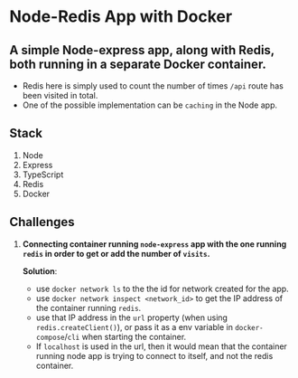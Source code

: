 # Node-Redis App with Docker

## A simple Node-express app, along with Redis, both running in a separate Docker container.

-   Redis here is simply used to count the number of times `/api` route has been visited in total.
-   One of the possible implementation can be `caching` in the Node app.

## Stack

1. Node
2. Express
3. TypeScript
4. Redis
5. Docker

## Challenges

1. **Connecting container running `node-express` app with the one running `redis` in order to get or add the number of `visits`.**

    **Solution**:

    - use `docker network ls` to the the id for network created for the app.
    - use `docker network inspect <network_id>` to get the IP address of the container running `redis`.
    - use that IP address in the `url` property (when using `redis.createClient()`), or pass it as a env variable in `docker-compose`/`cli` when starting the container.
    - If `localhost` is used in the url, then it would mean that the container running node app is trying to connect to itself, and not the redis container.
